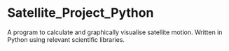 # Satellite_Project_Python

A program to calculate and graphically visualise satellite motion. Written in Python using relevant scientific libraries.
